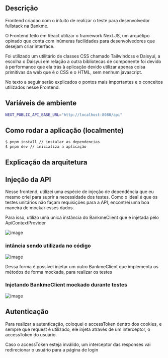 
## Descrição

Frontend criadao com o intuito de realizar o teste para desenvolvedor fullstack na Bankme.

O Frontend feito em React utilizar o framework Next.JS, um arquétipo opinado que conta com inúmeras facilidades para desenvolvedores que desejam criar interface.

Foi utilizado um utilitário de classes CSS chamado Tailwindcss e Daisyui, a escolha o Daisyui em relação a outra bibliotecas de componente foi devido à performance que ela trás à aplicação devido utilizar apenas coisa primitivas da web que é o CSS e o HTML, sem nenhum javascript.

No texto a seguir serão explicados o pontos mais importantes e o conceitos utilizados nesse Frontend.

## Variáveis de ambiente
```bash
NEXT_PUBLIC_API_BASE_URL="http://localhost:8080/api"
```

## Como rodar a aplicação (localmente)

```bash
$ pnpm install // instalar as dependencias
$ pnpm dev // inicializa a aplicação
```

## Explicação da arquitetura

## Injeção da API
Nesse frontend, utilizei uma espécie de injeção de dependência que eu mesmo criei para suprir a necessidade dos testes. Como o ideal é que os testes unitários não façam requisições para a API, encontrei uma boa maneira de mockar esses dados.

Para isso, utilizo uma única instância do BankmeClient que é injetada pelo ApiContextProvider

![image](https://github.com/felipe1496/aprove-me/assets/75271280/a1f4ce29-ba6f-418b-9b64-5d2fdac6cff1)

### intância sendo utilizada no código

![image](https://github.com/felipe1496/aprove-me/assets/75271280/2f8843e4-8de9-468b-a6a6-0368c7dda48f)

Dessa forma é possível injetar um outro BankmeClient que implementa os métodos de forma mockada, para realizar os testes

### Injetando BankmeClient mockado durante testes

![image](https://github.com/felipe1496/aprove-me/assets/75271280/e400f730-5279-4cbc-94a7-b4eb8070457e)

## Autenticação

Para realizar a autenticação, coloquei o accessToken dentro dos cookies, e sempre que request é utilizado, ele injeta através de um interceptor, o accessToken do usuário.

Caso o accessToken esteja inválido, um interceptor das responses vai redirecionar o usuário para a página de login



